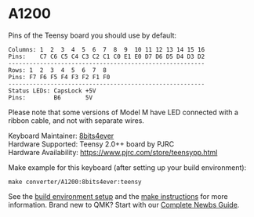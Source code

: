 # A1200

Pins of the Teensy board you should use by default:
```  
Columns: 1  2  3  4  5  6  7  8  9  10 11 12 13 14 15 16  
Pins:    C7 C6 C5 C4 C3 C2 C1 C0 E1 E0 D7 D6 D5 D4 D3 D2  
--------------------------------------------------------  
Rows: 1  2  3  4  5  6  7  8  
Pins: F7 F6 F5 F4 F3 F2 F1 F0  
--------------------------------------------------------  
Status LEDs: CapsLock +5V   
Pins:        B6       5V    
```  

Please note that some versions of Model M have LED connected with a ribbon cable, and not with separate wires.  

Keyboard Maintainer: [8bits4ever](https://github.com/8bits4ever)  
Hardware Supported: Teensy 2.0++ board by PJRC  
Hardware Availability: https://www.pjrc.com/store/teensypp.html 

Make example for this keyboard (after setting up your build environment):

    make converter/A1200:8bits4ever:teensy

See the [build environment setup](https://docs.qmk.fm/#/getting_started_build_tools) and the [make instructions](https://docs.qmk.fm/#/getting_started_make_guide) for more information. Brand new to QMK? Start with our [Complete Newbs Guide](https://docs.qmk.fm/#/newbs).
